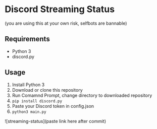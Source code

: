 # Discord Streaming Status
(you are using this at your own risk, selfbots are bannable)

## Requirements

- Python 3
- discord.py

## Usage
1. Install Python 3
2. Download or clone this repository
3. Run Comamnd Prompt, change directory to downloaded repository
4. `pip install discord.py`
5. Paste your Discord token in config.json
6. `python3 main.py`

![streaming-status](paste link here after commit)

